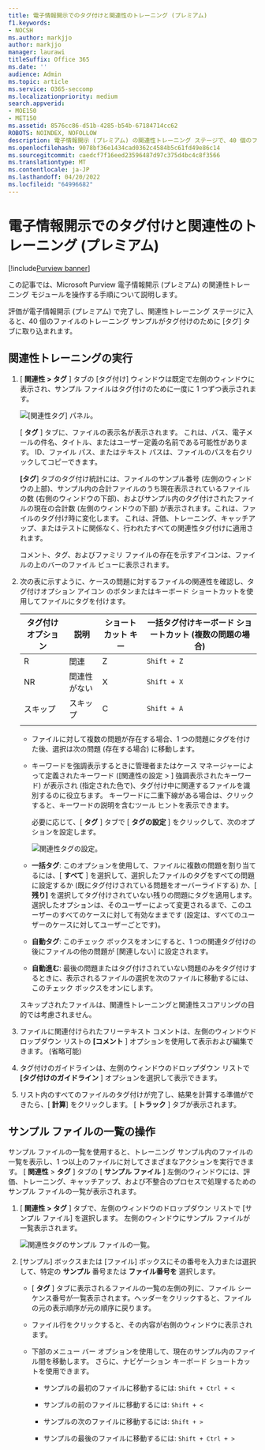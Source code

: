```yaml
---
title: 電子情報開示でのタグ付けと関連性のトレーニング (プレミアム)
f1.keywords:
- NOCSH
ms.author: markjjo
author: markjjo
manager: laurawi
titleSuffix: Office 365
ms.date: ''
audience: Admin
ms.topic: article
ms.service: O365-seccomp
ms.localizationpriority: medium
search.appverid:
- MOE150
- MET150
ms.assetid: 8576cc86-d51b-4285-b54b-67184714cc62
ROBOTS: NOINDEX, NOFOLLOW
description: 電子情報開示 (プレミアム) の関連性トレーニング ステージで、40 個のファイルのトレーニング サンプルにタグを付けて操作する手順について説明します。
ms.openlocfilehash: 9078bf36e1434cad0362c4584b5c61fd49e86c14
ms.sourcegitcommit: caedcf7f16eed23596487d97c375d4bc4c8f3566
ms.translationtype: MT
ms.contentlocale: ja-JP
ms.lasthandoff: 04/20/2022
ms.locfileid: "64996682"
---
```

# <a name="tagging-and-relevance-training-in-ediscovery-premium"></a>電子情報開示でのタグ付けと関連性のトレーニング (プレミアム)

[!include[Purview banner](../includes/purview-rebrand-banner.md)]
  
この記事では、Microsoft Purview 電子情報開示 (プレミアム) の関連性トレーニング モジュールを操作する手順について説明します。
  
評価が電子情報開示 (プレミアム) で完了し、関連性トレーニング ステージに入ると、40 個のファイルのトレーニング サンプルがタグ付けのために [タグ] タブに取り込まれます。
  
## <a name="performing-relevance-training"></a>関連性トレーニングの実行

1. [ **関連性 \> タグ** ] タブの [タグ付け] ウィンドウは既定で左側のウィンドウに表示され、サンプル ファイルはタグ付けのために一度に 1 つずつ表示されます。

    ![[関連性タグ] パネル。](../media/0cf19ab4-b427-4a7f-8749-0f4ed9afaf58.png)
  
    [ **タグ** ] タブに、ファイルの表示名が表示されます。 これは、パス、電子メールの件名、タイトル、またはユーザー定義の名前である可能性があります。 ID、ファイル パス、またはテキスト パスは、ファイルのパスを右クリックしてコピーできます。

    **[タグ**] タブのタグ付け統計には、ファイルのサンプル番号 (左側のウィンドウの上部)、サンプル内の合計ファイルのうち現在表示されているファイルの数 (右側のウィンドウの下部)、およびサンプル内のタグ付けされたファイルの現在の合計数 (左側のウィンドウの下部) が表示されます。これは、ファイルのタグ付け時に変化します。 これは、評価、トレーニング、キャッチアップ、またはテストに関係なく、行われたすべての関連性タグ付けに適用されます。

    コメント、タグ、およびファミリ ファイルの存在を示すアイコンは、ファイルの上のバーのファイル ビューに表示されます。

2. 次の表に示すように、ケースの問題に対するファイルの関連性を確認し、タグ付けオプション アイコン のボタンまたはキーボード ショートカットを使用してファイルにタグを付けます。

   |**タグ付けオプション**|**説明**|**ショートカット キー**|**一括タグ付けキーボード ショートカット (複数の問題の場合)**|
   |-----|-----|-----|-----|
   |R  <br/> |関連  <br/> |Z  <br/> |`Shift + Z`  <br/> |
   |NR  <br/> |関連性がない  <br/> |X  <br/> |`Shift + X`  <br/> |
   |スキップ  <br/> |スキップ  <br/> |C  <br/> |`Shift + A`  <br/> |
   |||||

   - ファイルに対して複数の問題が存在する場合、1 つの問題にタグを付けた後、選択は次の問題 (存在する場合) に移動します。  

   - キーワードを強調表示するときに管理者またはケース マネージャーによって定義されたキーワード ([関連性の設定 \> ] 強調表示されたキーワード) が表示され (指定された色で)、タグ付け中に関連するファイルを識別するのに役立ちます。 キーワードに二重下線がある場合は、クリックすると、キーワードの説明を含むツール ヒントを表示できます。

     必要に応じて、[ **タグ** ] タブで [ **タグの設定** ] をクリックして、次のオプションを設定します。

      ![関連性タグの設定。](../media/533e89fa-7eb4-409e-ab07-f5aab9296dd8.png)
  
   - **一括タグ**: このオプションを使用して、ファイルに複数の問題を割り当てるには、[ **すべて** ] を選択して、選択したファイルのタグをすべての問題に設定するか (既にタグ付けされている問題をオーバーライドする) か、[ **残り]** を選択してタグ付けされていない残りの問題にタグを適用します。 選択したオプションは、そのユーザーによって変更されるまで、このユーザーのすべてのケースに対して有効なままです (設定は、すべてのユーザーのケースに対してユーザーごとです)。

   - **自動タグ**: このチェック ボックスをオンにすると、1 つの関連タグ付けの後にファイルの他の問題が [関連しない] に設定されます。

   - **自動進む**: 最後の問題またはタグ付けされていない問題のみをタグ付けするときに、表示されるファイルの選択を次のファイルに移動するには、このチェック ボックスをオンにします。

    スキップされたファイルは、関連性トレーニングと関連性スコアリングの目的では考慮されません。

3. ファイルに関連付けられたフリーテキスト コメントは、左側のウィンドウドロップダウン リストの **[コメント** ] オプションを使用して表示および編集できます。 (省略可能)

4. タグ付けのガイドラインは、左側のウィンドウのドロップダウン リストで **[タグ付けのガイドライン** ] オプションを選択して表示できます。

5. リスト内のすべてのファイルのタグ付けが完了し、結果を計算する準備ができたら、[ **計算**] をクリックします。 [ **トラック** ] タブが表示されます。  

## <a name="working-with-the-sample-files-list"></a>サンプル ファイルの一覧の操作

サンプル ファイルの一覧を使用すると、トレーニング サンプル内のファイルの一覧を表示し、1 つ以上のファイルに対してさまざまなアクションを実行できます。 [ **関連性** \> **タグ** ] タブの [ **サンプル ファイル** ] 左側のウィンドウには、評価、トレーニング、キャッチアップ、および不整合のプロセスで処理するためのサンプル ファイルの一覧が表示されます。
  
1. [ **関連性 \> タグ** ] タブで、左側のウィンドウのドロップダウン リストで [サンプル ファイル] を選択します。 左側のウィンドウにサンプル ファイルが一覧表示されます。

    ![関連性タグのサンプル ファイルの一覧。](../media/fd058bdd-645a-4af1-a1eb-bff08581cb18.png)
  
2. [サンプル] ボックスまたは [ファイル] ボックスにその番号を入力または選択して、特定の **サンプル** 番号または **ファイル番号を** 選択します。

   - [ **タグ** ] タブに表示されるファイルの一覧の左側の列に、ファイル シーケンス番号が一覧表示されます。ヘッダーをクリックすると、ファイルの元の表示順序が元の順序に戻ります。

   - ファイル行をクリックすると、その内容が右側のウィンドウに表示されます。

   - 下部のメニュー バー オプションを使用して、現在のサンプル内のファイル間を移動します。 さらに、ナビゲーション キーボード ショートカットを使用できます。
  
     - サンプルの最初のファイルに移動するには: `Shift + Ctrl + <`

     - サンプルの前のファイルに移動するには: `Shift + <`

     - サンプルの次のファイルに移動するには: `Shift + >`

     - サンプルの最後のファイルに移動するには: `Shift + Ctrl + >`
